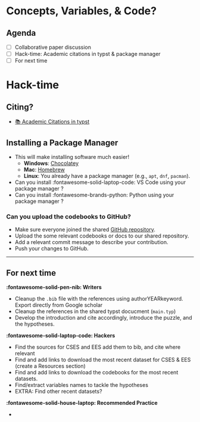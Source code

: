 # Concepts, Variables, & Code?

## Agenda
- [ ] Collaborative paper discussion 
- [ ] Hack-time: Academic citations in typst & package manager
- [ ] For next time 

<!-- ## Notebook -->
<!-- - [:fontawesome-solid-file-code: Getting Started with Python](https://colab.research.google.com/github/mickaeltemporao/itds/blob/main/materials/01-getting-started.ipynb) -->

# Hack-time

## Citing?
- [📚 Academic Citations in typst](../resources/writing.md#academic-citations-in-typst)

## Installing a Package Manager
- This will make installing software much easier!
    - **Windows**: [Chocolatey](https://chocolatey.org/install)  
    - **Mac**: [Homebrew](https://brew.sh/)  
    - **Linux**: You already have a package manager (e.g., `apt`, `dnf`, `pacman`).  
- Can you install :fontawesome-solid-laptop-code: VS Code using your package manager ?
- Can you install :fontawesome-brands-python: Python using your package manager ?

### Can you upload the codebooks to GitHub?
- Make sure everyone joined the shared [GitHub repository](https://github.com/mickaeltemporao/paper-spsc-2026).
- Upload the some relevant codebooks or docs to our shared repository.
- Add a relevant commit message to describe your contribution.
- Push your changes to GitHub.

---

## For next time

**:fontawesome-solid-pen-nib: Writers**

- Cleanup the `.bib` file with the references using authorYEARkeyword. Export directly from Google scholar
- Cleanup the references in the shared typst docucment (`main.typ`)
- Develop the introduction and cite accordingly, introduce the puzzle, and the hypotheses.

**:fontawesome-solid-laptop-code: Hackers**

- Find the sources for CSES and EES add them to bib, and cite where relevant
- Find and add links to download the most recent dataset for CSES & EES (create a Resources section)
- Find and add links to download the codebooks for the most recent datasets.
- Find/extract variables names to tackle the hypotheses
- EXTRA: Find other recent datasets?

**:fontawesome-solid-house-laptop: Recommended Practice**

- 
